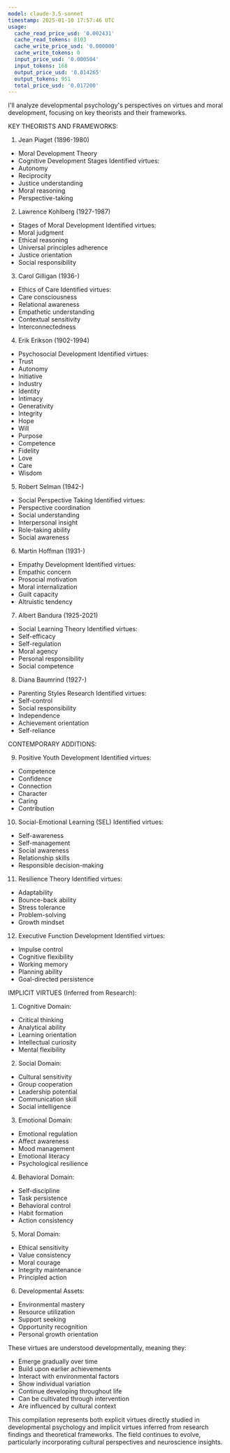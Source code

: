 ```yaml
---
model: claude-3.5-sonnet
timestamp: 2025-01-10 17:57:46 UTC
usage:
  cache_read_price_usd: '0.002431'
  cache_read_tokens: 8103
  cache_write_price_usd: '0.000000'
  cache_write_tokens: 0
  input_price_usd: '0.000504'
  input_tokens: 168
  output_price_usd: '0.014265'
  output_tokens: 951
  total_price_usd: '0.017200'
---
```


I'll analyze developmental psychology's perspectives on virtues and moral development, focusing on key theorists and their frameworks.

KEY THEORISTS AND FRAMEWORKS:

1. Jean Piaget (1896-1980)
- Moral Development Theory
- Cognitive Development Stages
Identified virtues:
- Autonomy
- Reciprocity
- Justice understanding
- Moral reasoning
- Perspective-taking

2. Lawrence Kohlberg (1927-1987)
- Stages of Moral Development
Identified virtues:
- Moral judgment
- Ethical reasoning
- Universal principles adherence
- Justice orientation
- Social responsibility

3. Carol Gilligan (1936-)
- Ethics of Care
Identified virtues:
- Care consciousness
- Relational awareness
- Empathetic understanding
- Contextual sensitivity 
- Interconnectedness

4. Erik Erikson (1902-1994)
- Psychosocial Development
Identified virtues:
- Trust
- Autonomy
- Initiative
- Industry
- Identity
- Intimacy
- Generativity
- Integrity
- Hope
- Will
- Purpose
- Competence
- Fidelity
- Love
- Care
- Wisdom

5. Robert Selman (1942-)
- Social Perspective Taking
Identified virtues:
- Perspective coordination
- Social understanding
- Interpersonal insight
- Role-taking ability
- Social awareness

6. Martin Hoffman (1931-)
- Empathy Development
Identified virtues:
- Empathic concern
- Prosocial motivation
- Moral internalization
- Guilt capacity
- Altruistic tendency

7. Albert Bandura (1925-2021)
- Social Learning Theory
Identified virtues:
- Self-efficacy
- Self-regulation
- Moral agency
- Personal responsibility
- Social competence

8. Diana Baumrind (1927-)
- Parenting Styles Research
Identified virtues:
- Self-control
- Social responsibility
- Independence
- Achievement orientation
- Self-reliance

CONTEMPORARY ADDITIONS:

9. Positive Youth Development
Identified virtues:
- Competence
- Confidence
- Connection
- Character
- Caring
- Contribution

10. Social-Emotional Learning (SEL)
Identified virtues:
- Self-awareness
- Self-management
- Social awareness
- Relationship skills
- Responsible decision-making

11. Resilience Theory
Identified virtues:
- Adaptability
- Bounce-back ability
- Stress tolerance
- Problem-solving
- Growth mindset

12. Executive Function Development
Identified virtues:
- Impulse control
- Cognitive flexibility
- Working memory
- Planning ability
- Goal-directed persistence

IMPLICIT VIRTUES (Inferred from Research):

1. Cognitive Domain:
- Critical thinking
- Analytical ability
- Learning orientation
- Intellectual curiosity
- Mental flexibility

2. Social Domain:
- Cultural sensitivity
- Group cooperation
- Leadership potential
- Communication skill
- Social intelligence

3. Emotional Domain:
- Emotional regulation
- Affect awareness
- Mood management
- Emotional literacy
- Psychological resilience

4. Behavioral Domain:
- Self-discipline
- Task persistence
- Behavioral control
- Habit formation
- Action consistency

5. Moral Domain:
- Ethical sensitivity
- Value consistency
- Moral courage
- Integrity maintenance
- Principled action

6. Developmental Assets:
- Environmental mastery
- Resource utilization
- Support seeking
- Opportunity recognition
- Personal growth orientation

These virtues are understood developmentally, meaning they:
- Emerge gradually over time
- Build upon earlier achievements
- Interact with environmental factors
- Show individual variation
- Continue developing throughout life
- Can be cultivated through intervention
- Are influenced by cultural context

This compilation represents both explicit virtues directly studied in developmental psychology and implicit virtues inferred from research findings and theoretical frameworks. The field continues to evolve, particularly incorporating cultural perspectives and neuroscience insights.